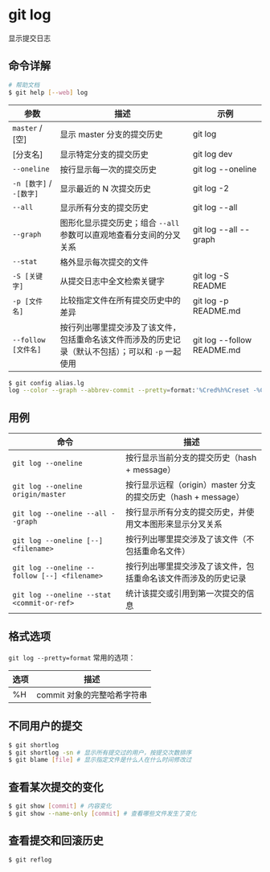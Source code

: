 # git log

显示提交日志

## 命令详解

```sh
# 帮助文档
$ git help [--web] log
```

| 参数                    | 描述                                                                                               | 示例                       |
| ----------------------- | -------------------------------------------------------------------------------------------------- | -------------------------- |
| `master` / [空]         | 显示 master 分支的提交历史                                                                         | git log                    |
| [分支名]                | 显示特定分支的提交历史                                                                             | git log dev                |
| `--oneline`             | 按行显示每一次的提交历史                                                                           | git log --oneline          |
| `-n [数字]` / `-[数字]` | 显示最近的 N 次提交历史                                                                            | git log -2                 |
| `--all`                 | 显示所有分支的提交历史                                                                             | git log --all              |
| `--graph`               | 图形化显示提交历史；组合 `--all` 参数可以直观地查看分支间的分叉关系                                | git log --all --graph      |
| `--stat`                | 格外显示每次提交的文件                                                                             |                            |
| `-S [关键字]`           | 从提交日志中全文检索关键字                                                                         | git log -S README          |
| `-p [文件名]`           | 比较指定文件在所有提交历史中的差异                                                                 | git log -p README.md       |
| `--follow [文件名]`     | 按行列出哪里提交涉及了该文件，包括重命名该文件而涉及的历史记录（默认不包括）；可以和 `-p` 一起使用 | git log --follow README.md |

```sh
$ git config alias.lg
log --color --graph --abbrev-commit --pretty=format:'%Cred%h%Creset -%C(yellow)%d%Creset %s %Cgreen(%cr) %C(bold blue)<%an>%Creset'
```

## 用例

| 命令                                         | 描述                                                           |
| -------------------------------------------- | -------------------------------------------------------------- |
| `git log --oneline`                          | 按行显示当前分支的提交历史（hash + message）                   |
| `git log --oneline origin/master`            | 按行显示远程（origin）master 分支的提交历史（hash + message）  |
| `git log --oneline --all --graph`            | 按行显示所有分支的提交历史，并使用文本图形来显示分叉关系       |
| `git log --oneline [--] <filename>`          | 按行列出哪里提交涉及了该文件（不包括重命名文件）               |
| `git log --oneline --follow [--] <filename>` | 按行列出哪里提交涉及了该文件，包括重命名该文件而涉及的历史记录 |
| `git log --oneline --stat <commit-or-ref>`   | 统计该提交或引用到第一次提交的信息                             |

## 格式选项

`git log --pretty=format` 常用的选项：

| 选项 | 描述                        |
| ---- | --------------------------- |
| %H   | commit 对象的完整哈希字符串 |

## 不同用户的提交

```sh
$ git shortlog
$ git shortlog -sn # 显示所有提交过的用户，按提交次数排序
$ git blame [file] # 显示指定文件是什么人在什么时间修改过
```

## 查看某次提交的变化

```sh
$ git show [commit] # 内容变化
$ git show --name-only [commit] # 查看哪些文件发生了变化
```

## 查看提交和回滚历史

```sh
$ git reflog
```
